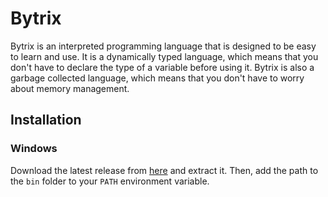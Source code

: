 # Bytrix

Bytrix is an interpreted programming language that is designed to be easy to learn and use. It is a dynamically typed language, which means that you don't have to declare the type of a variable before using it. Bytrix is also a garbage collected language, which means that you don't have to worry about memory management.

## Installation

### Windows

Download the latest release from [here](https://github.com/FujiwaraChoki/BytrixLang/releases/latest) and extract it. Then, add the path to the `bin` folder to your `PATH` environment variable.
